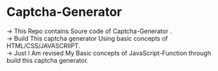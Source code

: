 # Captcha-Generator

-> This Repo contains Soure code of Captcha-Generator .
<br>
-> Build This captcha generator Using basic concepts of HTML/CSS/JAVASCRIIPT.
<br>
-> Just I Am revised My Basic concepts of JavaScript-Function through build this captcha generator.

